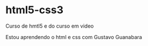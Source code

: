 # html5-css3
 Curso de hmtl5 e  do curso em video

 Estou aprendendo o html e css com Gustavo Guanabara
